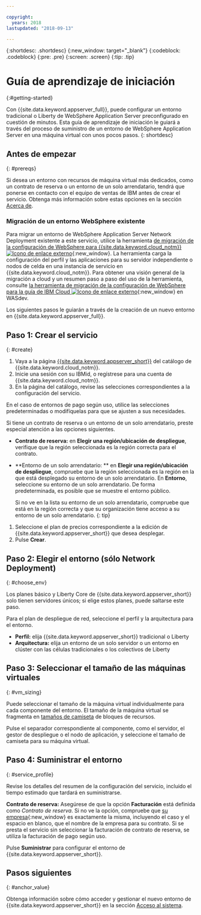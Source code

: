 ```yaml
---

copyright:
  years: 2018
lastupdated: "2018-09-13"

---
```


{:shortdesc: .shortdesc}
{:new_window: target="_blank"}
{:codeblock: .codeblock}
{:pre: .pre}
{:screen: .screen}
{:tip: .tip}


# Guía de aprendizaje de iniciación
{:#getting-started}

Con {{site.data.keyword.appserver_full}}, puede configurar un entorno tradicional o Liberty de WebSphere Application Server preconfigurado en cuestión de minutos. Esta guía de aprendizaje de iniciación le guiará a través del proceso de suministro de un entorno de WebSphere Application Server en una máquina virtual con unos pocos pasos.
{: shortdesc}

## Antes de empezar
{: #prereqs}

Si desea un entorno con recursos de máquina virtual más dedicados, como un contrato de reserva o un entorno de un solo arrendatario, tendrá que ponerse en contacto con el equipo de ventas de IBM antes de crear el servicio. Obtenga más información sobre estas opciones en la sección [Acerca de](index.html).

### Migración de un entorno WebSphere existente

Para migrar un entorno de WebSphere Application Server Network Deployment existente a este servicio, utilice la herramienta [de migración de la configuración de WebSphere para {{site.data.keyword.cloud_notm}} ![Icono de enlace externo](../../icons/launch-glyph.svg "Icono de enlace externo")](https://developer.ibm.com/wasdev/downloads/#asset/tools-WebSphere_Configuration_Migration_Tool_for_IBM_Cloud){:new_window}. La herramienta carga la configuración del perfil y las aplicaciones para su servidor independiente o nodos de celda en una instancia de servicio en {{site.data.keyword.cloud_notm}}. Para obtener una visión general de la migración a cloud y un resumen paso a paso del uso de la herramienta, consulte [la herramienta de migración de la configuración de WebSphere para la guía de IBM Cloud ![Icono de enlace externo](../../icons/launch-glyph.svg "Icono de enlace externo")](https://developer.ibm.com/wasdev/docs/websphere-config-migration-cloud/){:new_window} en WASdev.

Los siguientes pasos le guiarán a través de la creación de un nuevo entorno en {{site.data.keyword.appserver_full}}.

## Paso 1: Crear el servicio
{: #create}

1. Vaya a la página [{{site.data.keyword.appserver_short}}](https://console.bluemix.net/catalog/services/websphere-application-server) del catálogo de {{site.data.keyword.cloud_notm}}.
1. Inicie una sesión con su IBMid, o regístrese para una cuenta de {{site.data.keyword.cloud_notm}}.
1. En la página del catálogo, revise las selecciones correspondientes a la configuración del servicio.

  En el caso de entornos de pago según uso, utilice las selecciones predeterminadas o modifíquelas para que se ajusten a sus necesidades.

  Si tiene un contrato de reserva o un entorno de un solo arrendatario, preste especial atención a las opciones siguientes.

  * **Contrato de reserva:** en **Elegir una región/ubicación de despliegue**, verifique que la región seleccionada es la región correcta para el contrato.

  * **Entorno de un solo arrendatario: ** en **Elegir una región/ubicación de despliegue**, compruebe que la región seleccionada es la región en la que está desplegado su entorno de un solo arrendatario. En **Entorno**, seleccione su entorno de un solo arrendatario. De forma predeterminada, es posible que se muestre el entorno público.

    Si no ve en la lista su entorno de un solo arrendatario, compruebe que está en la región correcta y que su organización tiene acceso a su entorno de un solo arrendatario.
    {: tip}
1. Seleccione el plan de precios correspondiente a la edición de {{site.data.keyword.appserver_short}} que desea desplegar.
1. Pulse **Crear**.


## Paso 2: Elegir el entorno (sólo Network Deployment)
{: #choose_env}

Los planes básico y Liberty Core de {{site.data.keyword.appserver_short}} solo tienen servidores únicos; si elige estos planes, puede saltarse este paso.

Para el plan de despliegue de red, seleccione el perfil y la arquitectura para el entorno.

* **Perfil:** elija {{site.data.keyword.appserver_short}} tradicional o Liberty
* **Arquitectura:** elija un entorno de un solo servidor o un entorno en clúster con las células tradicionales o los colectivos de Liberty


## Paso 3: Seleccionar el tamaño de las máquinas virtuales
{: #vm_sizing}

Puede seleccionar el tamaño de la máquina virtual individualmente para cada componente del entorno. El tamaño de la máquina virtual se fragmenta en [tamaños de camiseta](index.html#vm-size) de bloques de recursos.

Pulse el separador correspondiente al componente, como el servidor, el gestor de despliegue o el nodo de aplicación, y seleccione el tamaño de camiseta para su máquina virtual.

## Paso 4: Suministrar el entorno
{: #service_profile}

Revise los detalles del resumen de la configuración del servicio, incluido el tiempo estimado que tardará en suministrarse.

**Contrato de reserva:** Asegúrese de que la opción **Facturación** está definida como _Contrato de reserva_. Si no ve la opción, compruebe que [su empresa](../../account/orgs_spaces.html){:new_window} es exactamente la misma, incluyendo el caso y el espacio en blanco, que el nombre de la empresa para su contrato. Si se presta el servicio sin seleccionar la facturación de contrato de reserva, se utiliza la facturación de pago según uso.

Pulse **Suministrar** para configurar el entorno de {{site.data.keyword.appserver_short}}.

## Pasos siguientes
{: #anchor_value}

Obtenga información sobre cómo acceder y gestionar el nuevo entorno de {{site.data.keyword.appserver_short}} en la sección [Acceso al sistema](systemAccess.html).
